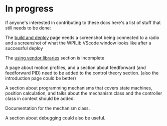# In progress

If anyone's interested in contributing to these docs here's a list of stuff that still needs to be done:

The [build and deploy](../getting_started/build_and_deploy.md) page needs a screenshot being connected to a radio and a screenshot of what the WPILib VScode window looks like after a successful deploy

The [using vendor libraries](../vendor_libs/using_vendor_libs/index.rst) section is incomplete

A page about motion profiles, and a section about feedforward (and feedforward PID) need to be added to the control theory section. (also the introduction page could be better)

A section about programming mechanisms that covers state machines, position calculation, and talks about the mechanism class and the controller class in context should be added.

Documentation for the mechanism class.

A section about debugging could also be useful.